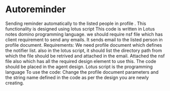 # Autoreminder
Sending reminder automatically to the listed people in profile . This functionality is designed using lotus script
This code is written in Lotus notes domino programming language. we should require nsf file which has client requirement to send any emails.
It sends email to the listed person in profile document. 
 Requirements: We need profile document which defines the notifier list. also in the lotus script, it should list the directory path from which the file should be retrived and attached in the email. 
Attached the nsf file also which has all the required design element to use this. 
The code should be placed in the agent design. Lotus script is the programming language To use the code: Change the profile document parameters and the string name defined in the code as per the design you are newly creating. 
